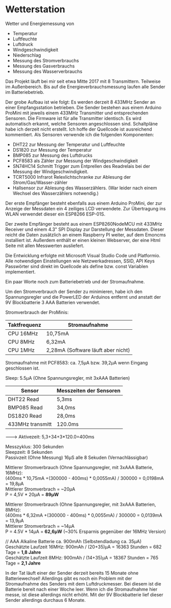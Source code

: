 # Wetterstation
Wetter und Energiemessung von
- Temperatur
- Luftfeuchte
- Luftdruck
- Windgeschwindigkeit
- Niederschlag
- Messung des Stromverbrauchs
- Messung des Gasverbrauchs
- Messung des Wasserverbrauchs

Das Projekt läuft bei mir seit etwa Mitte 2017 mit 8 Transmittern. Teilweise im Außenbereich.
Bis auf die Energieverbrauchsmessung laufen alle Sender im Batteriebetrieb. 

Der grobe Aufbau ist wie folgt:
Es werden derzeit 8 433MHz Sender an einer Empfangsstation betrieben.
Die Sender bestehen aus einem Arduino ProMini mit jeweils einem 433MHz Transmitter und entsprechenden Sensoren.
Die Firmware ist für alle Transmitter identisch. Es wird automatisch erkannt, welche Sensoren angeschlossen sind.
Schaltpläne habe ich derzeit nicht erstellt. Ich hoffe der Quellcode ist ausreichend kommentiert.
Als Sensoren verwende ich die folgenden Komponenten:
- DHT22 zur Messung der Temperatur und Luftfeuchte 
- DS1820 zur Messung der Temperatur
- BMP085 zur Messung des Luftdrucks
- PCF8583 als Zähler zur Messung der Windgeschwindigkeit
- SN74HC14 Schmitt Trigger zum Entprellen des Readrelais bei der Messung der Windgeschwindigkeit.
- TCRT5000 Infrarot Relexlichtschranke zur Ablesung der Strom/Gas/Wasser-zähler
- Hallsensor zur Ablesung des Wasserzählers. (War leider nach einem Wechsel des Wasserzählers notwendig.)

Der erste Empfänger besteht ebenfalls aus einem Arduino ProMini, der zur Anzeige der Messdaten
ein 4 zeiliges LCD verwendete. Zur Übertragung ins WLAN verwendet dieser ein ESP8266 ESP-01S.

Der zweite Empfänger besteht aus einem ESP8260NodeMCU mit 433MHz Receiver und einem 4.3" SPI Display
zur Darstellung der Messdaten. Dieser reicht die Daten zusätzlich an einem Raspberry PI weiter, auf dem
Emoncms installiert ist. Außerdem enthält er einen kleinen Webserver, der eine Html Seite mit allen Messwerten ausliefert.

Die Entwicklung erfolgte mit Microsoft Visual Studio Code und Platformio.
Alle notwendigen Einstellungen wie Netzwerkadressen, SSID, API Keys Passwörter sind direkt im Quellcode
als define bzw. const Variablen implementiert.

Ein paar Worte noch zum Batteriebetrieb und der Stromaufnahme.

Um den Stromverbrauch der Sender zu minimieren, habe ich den Spannungsregler und die PowerLED der Arduinos entfernt
und anstatt der 9V Blockbatterie 3 AAA Batterien verwendet.

Stromverbrauch der ProMinis:

Taktfrequenz | Stromaufnahme
-------------|--------------
CPU 16MHz | 10,75mA
CPU 8MHz  | 6,32mA
CPU 1MHz  |  2,28mA (Software läuft aber nicht)

Stromaufnahme mit PCF8583: ca. 7,5µA bzw. 39,2µA wenn Eingang geschlossen ist.

Sleep:  5.5µA (Ohne Spannungsregler, mit 3xAAA Batterien)

Sensor | Messzeiten der Sensoren
------------|--------------------
DHT22 Read  |        5,3ms
BMP085 Read |     34,0ms
DS1820 Read |     28,0ms
433MHz transmitt | 120.0ms

---> Aktivezeit: 5,3+34+3*120.0=400ms

Messzyklus: 300 Sekunden  
Sleepzeit: 8 Sekunden  
Passivzeit (Ohne Messung) 16µS alle 8 Sekuden (Vernachlässigbar)  

Mittlerer Stromverbrauch (Ohne Spannungsregler, mit 3xAAA Batterie, 16MHz):  
(400ms * 10,75mA +(300000 - 400ms) * 0,0055mA) / 300000 = 0,0198mA = 19,8µA  
Mittlerer Stromverbrach = ~20µA  
P = 4,5V * 20µA = **89µW**


Mittlerer Stromverbrauch (Ohne Spannungsregler, mit 3xAAA Batterien, 8MHz):  
(400ms * 6,32mA +(300000 - 400ms) * 0,0055mA) / 300000 = 0,0139mA = 13,9µA  
Mittlerer Stromverbrach = ~14µA  
P = 4.5V * 14µA = **62,6µW** (~30% Ersparnis gegenüber der 16MHz Version)  


// AAA Alkaline Batterie ca. 900mAh (Selbstendladung ca. 35µA)  
Geschätzte Laufzeit 16MHz: 900mAh / (20+35)µA = 16363 Stunden = 682 Tage = **1,8 Jahre**   
Geschätzte Laufzeit 8MHz:  900mAh / (14+35)µA = 18367 Stunden = 765 Tage = **2,1 Jahre**  


In der Tat läuft einer der Sender derzeit bereits 15 Monate ohne Batteriewechsel!
Allerdings gibt es noch ein  Problem mit der Stromaufnahme des Senders mit dem Luftdruckmesser.
Bei diesem ist die Batterie bereit nach einer Woche leer. Wenn ich die Stromaufnahme hier messe, ist diese allerdings
nicht erhöht. Mit der 9V Blockbatterie lief dieser Sender allerdings durchaus 6 Monate.

